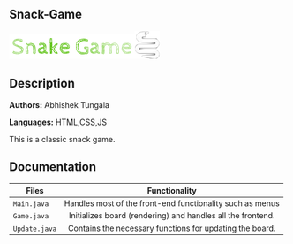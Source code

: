 ## Snack-Game
![alt text](https://raw.githubusercontent.com/oikobill/Snake-game/master/buttons/logo.png "Snake Game")![alt text](https://raw.githubusercontent.com/oikobill/Snake-game/master/buttons/app_icon.png "Snake Game")


Description
---------
**Authors:** Abhishek Tungala


**Languages:** HTML,CSS,JS

This is a classic snack game.




Documentation
------------


| Files        | Functionality        
| ------------- |:-------------:| 
| `Main.java`      | Handles most of the front-end functionality such as menus | 
|  `Game.java`    | Initializes board (rendering) and handles all the frontend.| 
| `Update.java` |Contains  the necessary functions for updating the board.|
